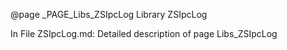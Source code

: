 @page _PAGE_Libs_ZSIpcLog Library ZSIpcLog

In File ZSIpcLog.md: Detailed description of page Libs_ZSIpcLog

